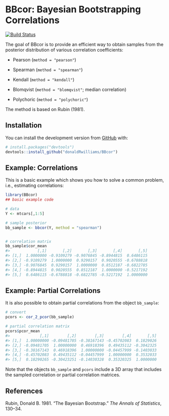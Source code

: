 
<!-- README.md is generated from README.Rmd. Please edit that file -->

# **BBcor**: Bayesian Bootstrapping Correlations

[![Build
Status](https://travis-ci.org/donaldRwilliams/BBcor.svg?branch=master)](https://travis-ci.org/donaldRwilliams/BBcor)

<!-- badges: start -->

<!-- badges: end -->

The goal of BBcor is to provide an efficient way to obtain samples from
the posterior distribution of various correlation coefficients:

  - Pearson (`method = "pearson"`)

  - Spearman (`method = "spearman"`)

  - Kendall (`method = "kendall"`)

  - Blomqvist (`method = "blomqvist"`; median correlation)

  - Polychoric (`method = "polychoric"`)

The method is based on Rubin (1981).

## Installation

<!-- You can install the released version of BBcor from [CRAN](https://CRAN.R-project.org) with: -->

<!-- ``` r -->

<!-- install.packages("BBcor") -->

<!-- ``` -->

You can install the development version from
[GitHub](https://github.com/) with:

``` r
# install.packages("devtools")
devtools::install_github("donaldRwilliams/BBcor")
```

## Example: Correlations

This is a basic example which shows you how to solve a common problem,
i.e., estimating correlations:

``` r
library(BBcor)
## basic example code

# data
Y <- mtcars[,1:5]

# sample posterior
bb_sample <- bbcor(Y, method = "spearman")


# correlation matrix
bb_sample$cor_mean
#>            [,1]       [,2]       [,3]       [,4]       [,5]
#> [1,]  1.0000000 -0.9109279 -0.9076845 -0.8944815  0.6486115
#> [2,] -0.9109279  1.0000000  0.9290157  0.9020555 -0.6788818
#> [3,] -0.9076845  0.9290157  1.0000000  0.8512187 -0.6822785
#> [4,] -0.8944815  0.9020555  0.8512187  1.0000000 -0.5217192
#> [5,]  0.6486115 -0.6788818 -0.6822785 -0.5217192  1.0000000
```

## Example: Partial Correlations

It is also possible to obtain partial correlations from the object
`bb_sample`:

``` r
# convert
pcors <- cor_2_pcor(bb_sample)

# partial correlation matrix
pcors$pcor_mean
#>             [,1]        [,2]        [,3]        [,4]       [,5]
#> [1,]  1.00000000 -0.09481705 -0.38167143 -0.45702083  0.1829026
#> [2,] -0.09481705  1.00000000  0.46918396  0.49435112 -0.3042325
#> [3,] -0.38167143  0.46918396  1.00000000 -0.04457999 -0.1403033
#> [4,] -0.45702083  0.49435112 -0.04457999  1.00000000  0.3532033
#> [5,]  0.18290265 -0.30423251 -0.14030328  0.35320325  1.0000000
```

Note that the objects `bb_sample` and `pcors` include a 3D array that
includes the sampled correlation or partial correlation matrices.

## References

<div id="refs" class="references">

<div id="ref-rubin1981bayesian">

Rubin, Donald B. 1981. “The Bayesian Bootstrap.” *The Annals of
Statistics*, 130–34.

</div>

</div>
